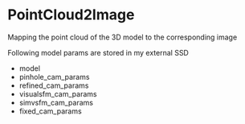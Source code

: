 # PointCloud2Image

Mapping the point cloud of the 3D model to the corresponding image

Following model params are stored in my external SSD

- model
- pinhole_cam_params
- refined_cam_params
- visualsfm_cam_params
- simvsfm_cam_params
- fixed_cam_params

